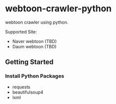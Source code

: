 # webtoon-crawler-python

webtoon crawler using python.

Supported Site:
   * Naver webtoon (TBD)
   * Daum webtoon (TBD)
   
## Getting Started
### Install Python Packages
   * requests
   * beautifulsoup4
   * lxml
